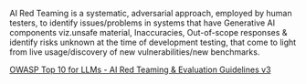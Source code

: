 AI Red Teaming is a systematic, adversarial approach, employed by human testers, to identify issues/problems in systems that have Generative AI components viz.unsafe material, Inaccuracies, Out-of-scope responses & identify risks unknown at the time of development testing, that come to light from live usage/discovery of new vulnerabilities/new benchmarks. 

[OWASP Top 10 for LLMs - AI Red Teaming & Evaluation Guidelines v3](https://docs.google.com/document/d/1m06DMhonGuq8hTN30S-fAsuBA-ZK1UHMyzZamsZSTaE/edit)
